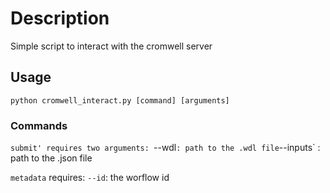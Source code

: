 # Description

Simple script to interact with the cromwell server

## Usage

`python cromwell_interact.py [command] [arguments]`

### Commands

`submit' requires two arguments:
`--wdl` : path to the .wdl file
`--inputs` : path to the .json file

`metadata` requires:
`--id`: the worflow id
